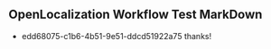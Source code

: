 ## OpenLocalization Workflow Test MarkDown
* edd68075-c1b6-4b51-9e51-ddcd51922a75 thanks!

<!--HONumber=Jul16_HO3-->


